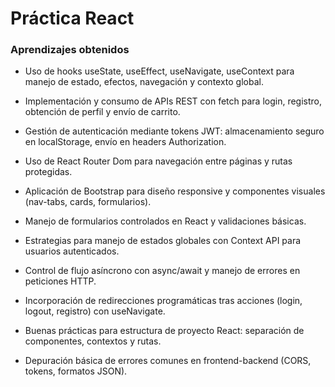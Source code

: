 # Práctica React

### Aprendizajes obtenidos

- Uso de hooks useState, useEffect, useNavigate, useContext para manejo de estado, efectos, navegación y contexto global.

- Implementación y consumo de APIs REST con fetch para login, registro, obtención de perfil y envío de carrito.

- Gestión de autenticación mediante tokens JWT: almacenamiento seguro en localStorage, envío en headers Authorization.

- Uso de React Router Dom para navegación entre páginas y rutas protegidas.

- Aplicación de Bootstrap para diseño responsive y componentes visuales (nav-tabs, cards, formularios).

- Manejo de formularios controlados en React y validaciones básicas.

- Estrategias para manejo de estados globales con Context API para usuarios autenticados.

- Control de flujo asíncrono con async/await y manejo de errores en peticiones HTTP.

- Incorporación de redirecciones programáticas tras acciones (login, logout, registro) con useNavigate.

- Buenas prácticas para estructura de proyecto React: separación de componentes, contextos y rutas.

- Depuración básica de errores comunes en frontend-backend (CORS, tokens, formatos JSON).